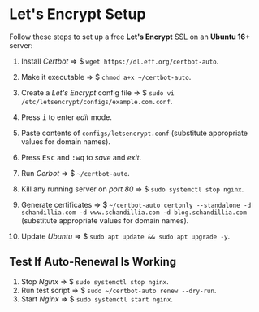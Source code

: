 # Let's Encrypt Setup
Follow these steps to set up a free **Let's Encrypt** SSL on an **Ubuntu 16+** server:

 1. Install *Certbot* =&gt; $ `wget https://dl.eff.org/certbot-auto`.

2. Make it executable =&gt; $ `chmod a+x ~/certbot-auto`.

3. Create a *Let's Encrypt* config file =&gt; $  `sudo vi /etc/letsencrypt/configs/example.com.conf`.

4. Press <kbd>i</kbd> to enter *edit* mode.

5. Paste contents of `configs/letsencrypt.conf` (substitute appropriate values for domain names).

6. Press <kbd>Esc</kbd> and <kbd>:</kbd><kbd>w</kbd><kbd>q</kbd> to *save* and *exit*.

7. Run *Cerbot* =&gt; $ `~/certbot-auto`.

8. Kill any running server on *port 80* =&gt; $ `sudo systemctl stop nginx`.

9. Generate certificates =&gt; $ `~/certbot-auto certonly --standalone -d schandillia.com -d www.schandillia.com -d blog.schandillia.com` (substitute appropriate values for domain names).

10. Update *Ubuntu* =&gt; $ `sudo apt update && sudo apt upgrade -y`.

## Test If Auto-Renewal Is Working
 1. Stop *Nginx* => $ `sudo systemctl stop nginx`.
 2. Run test script => $ `sudo ~/certbot-auto renew --dry-run`.
 3. Start *Nginx* => $ `sudo systemctl start nginx`.
